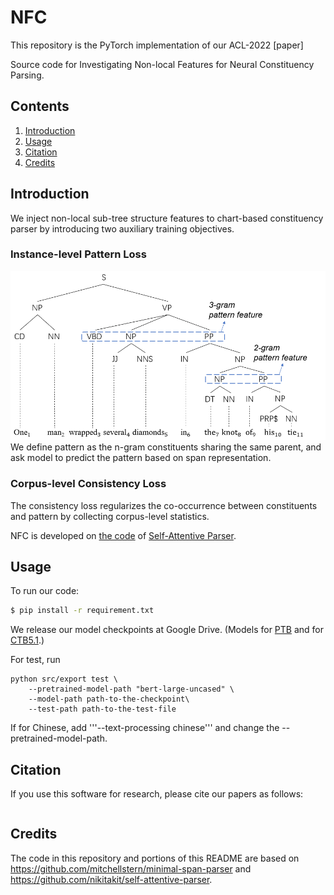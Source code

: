 # NFC

This repository is the PyTorch implementation of our ACL-2022 [paper]

Source code for Investigating Non-local Features for Neural Constituency Parsing.

## Contents
1. [Introduction](#Introduction)
2. [Usage](#usage)
3. [Citation](#citation)
4. [Credits](#credits)

## Introduction

We inject non-local sub-tree structure features to chart-based constituency parser by introducing two auxiliary training objectives.

### Instance-level Pattern Loss
<img src="figure/intro.png" width="1000">
We define pattern as the n-gram constituents sharing the same parent, and ask model to predict the pattern based on span representation.

### Corpus-level Consistency Loss
The consistency loss regularizes the co-occurrence between constituents and pattern by collecting corpus-level statistics.



NFC is developed on [the code](https://github.com/nikitakit/self-attentive-parser) of [Self-Attentive Parser](https://arxiv.org/abs/1805.01052).

## Usage

To run our code:
```bash
$ pip install -r requirement.txt
```

We release our model checkpoints at Google Drive. (Models for [PTB](https://drive.google.com/file/d/1KUAG1I1H0TEGw-rWM1Xjj-uMlPYsaoPz/view?usp=sharing) and for [CTB5.1](https://drive.google.com/file/d/1vpGTii40PgOllAen43CzNNeWprO4fMCn/view?usp=sharing).)

For test, run
```
python src/export test \
    --pretrained-model-path "bert-large-uncased" \
    --model-path path-to-the-checkpoint\
    --test-path path-to-the-test-file
```
If for Chinese, add '''--text-processing chinese''' and change the --pretrained-model-path.




## Citation

If you use this software for research, please cite our papers as follows:

```

```

## Credits

The code in this repository and portions of this README are based on https://github.com/mitchellstern/minimal-span-parser and https://github.com/nikitakit/self-attentive-parser.

